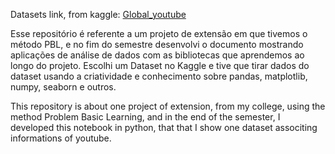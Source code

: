 Datasets link, from kaggle:
[Global_youtube](https://www.kaggle.com/datasets/nelgiriyewithana/global-youtube-statistics-2023?resource=download)

Esse repositório é referente a um projeto de extensão em que tivemos o método PBL, e no fim do semestre desenvolvi o documento mostrando aplicações de análise de dados
com as bibliotecas que aprendemos ao longo do projeto.
Escolhi um Dataset no Kaggle e tive que tirar dados do dataset usando a criatividade e conhecimento sobre pandas, matplotlib, numpy, seaborn e outros.

This repository is about one project of extension, from my college, using the method Problem Basic Learning, and in the end of the semester, I developed this notebook
in python, that that I show one dataset associting informations of youtube.

